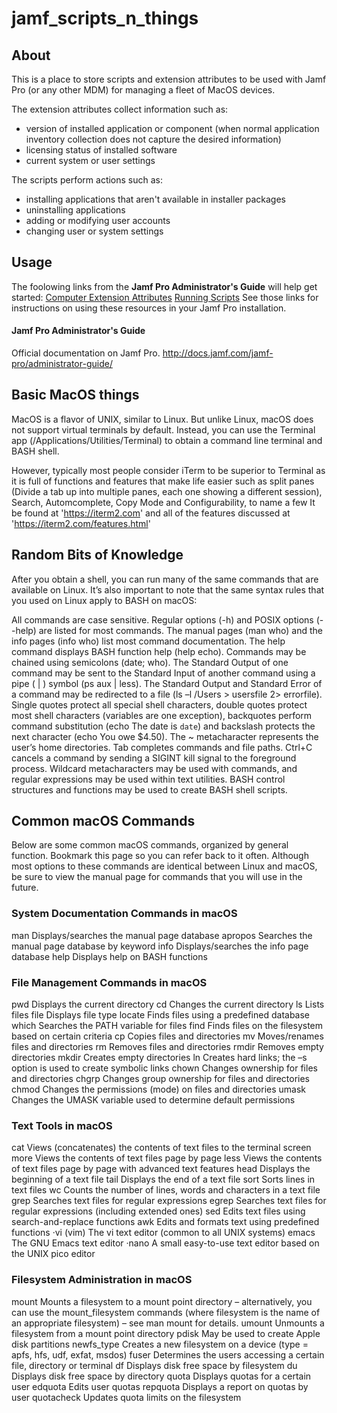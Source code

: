 # jamf_scripts_n_things

## About
This is a place to store scripts and extension attributes to be used with Jamf Pro (or any other MDM) for managing a fleet of MacOS devices.

The extension attributes collect information such as:

- version of installed application or component (when normal application inventory collection does not capture the desired information)
- licensing status of installed software
- current system or user settings

The scripts perform actions such as:

- installing applications that aren't available in installer packages
- uninstalling applications
- adding or modifying user accounts
- changing user or system settings


## Usage
The foolowing links from the **Jamf Pro Administrator's Guide**  will help get started: 
[Computer Extension Attributes](http://docs.jamf.com/jamf-pro/administrator-guide/Computer_Extension_Attributes.html) 
[Running Scripts](http://docs.jamf.com/jamf-pro/administrator-guide/Running_Scripts.html) 
See those links for instructions on using these resources in your Jamf Pro installation.


#### Jamf Pro Administrator's Guide
Official documentation on Jamf Pro.
http://docs.jamf.com/jamf-pro/administrator-guide/

## Basic MacOS things

MacOS is a flavor of UNIX, similar to Linux. But unlike Linux, macOS does not support virtual terminals by default. Instead, you can use the Terminal app (/Applications/Utilities/Terminal) to obtain a command line terminal and BASH shell.



However, typically most people consider iTerm to be superior to Terminal as it is full of functions and features that make life easier such as  split panes (Divide a tab up into multiple panes, each one showing a different session), Search, Automcomplete, Copy Mode and Configurability, to name a few
It be found at 'https://iterm2.com' and all of the features discussed at 'https://iterm2.com/features.html'


## Random Bits of Knowledge

After you obtain a shell, you can run many of the same commands that are available on Linux. It’s also important to note that the same syntax rules that you used on Linux apply to BASH on macOS:

All commands are case sensitive.
Regular options (-h) and POSIX options (--help) are listed for most commands.
The manual pages (man who) and the info pages (info who) list most command documentation. The help command displays BASH function help (help echo).
Commands may be chained using semicolons (date; who).
The Standard Output of one command may be sent to the Standard Input of another command using a pipe ( | ) symbol (ps aux | less).
The Standard Output and Standard Error of a command may be redirected to a file (ls –l /Users > usersfile 2> errorfile).
Single quotes protect all special shell characters, double quotes protect most shell characters (variables are one exception), backquotes perform command substitution (echo The date is `date`) and backslash protects the next character (echo You owe \$4.50).
The ~ metacharacter represents the user’s home directories.
Tab completes commands and file paths.
Ctrl+C cancels a command by sending a SIGINT kill signal to the foreground process.
Wildcard metacharacters may be used with commands, and regular expressions may be used within text utilities.
BASH control structures and functions may be used to create BASH shell scripts.


## Common macOS Commands
Below are some common macOS commands, organized by general function. Bookmark this page so you can refer back to it often. Although most options to these commands are identical between Linux and macOS, be sure to view the manual page for commands that you will use in the future.

### System Documentation Commands in macOS
man Displays/searches the manual page database
apropos Searches the manual page database by keyword
info Displays/searches the info page database
help Displays help on BASH functions

### File Management Commands in macOS
pwd Displays the current directory
cd Changes the current directory
ls Lists files
file Displays file type
locate Finds files using a predefined database
which Searches the PATH variable for files
find Finds files on the filesystem based on certain criteria
cp Copies files and directories
mv Moves/renames files and directories
rm Removes files and directories
rmdir Removes empty directories
mkdir Creates empty directories
ln Creates hard links; the –s option is used to create symbolic links
chown Changes ownership for files and directories
chgrp Changes group ownership for files and directories
chmod Changes the permissions (mode) on files and directories
umask Changes the UMASK variable used to determine default permissions

### Text Tools in macOS
cat Views (concatenates) the contents of text files to the terminal screen
more Views the contents of text files page by page
less Views the contents of text files page by page with advanced text features
head Displays the beginning of a text file
tail Displays the end of a text file
sort Sorts lines in text files
wc Counts the number of lines, words and characters in a text file
grep Searches text files for regular expressions
egrep Searches text files for regular expressions (including extended ones)
sed Edits text files using search-and-replace functions
awk Edits and formats text using predefined functions
·vi (vim) The vi text editor (common to all UNIX systems)
emacs The GNU Emacs text editor
·nano A small easy-to-use text editor based on the UNIX pico editor

### Filesystem Administration in macOS
mount Mounts a filesystem to a mount point directory – alternatively, you can use the mount_filesystem commands (where filesystem is the name of an appropriate filesystem) – see man mount for details.
umount Unmounts a filesystem from a mount point directory
pdisk May be used to create Apple disk partitions
newfs_type Creates a new filesystem on a device (type = apfs, hfs, udf, exfat, msdos)
fuser Determines the users accessing a certain file, directory or terminal
df Displays disk free space by filesystem
du Displays disk free space by directory
quota Displays quotas for a certain user
edquota Edits user quotas
repquota Displays a report on quotas by user
quotacheck Updates quota limits on the filesystem